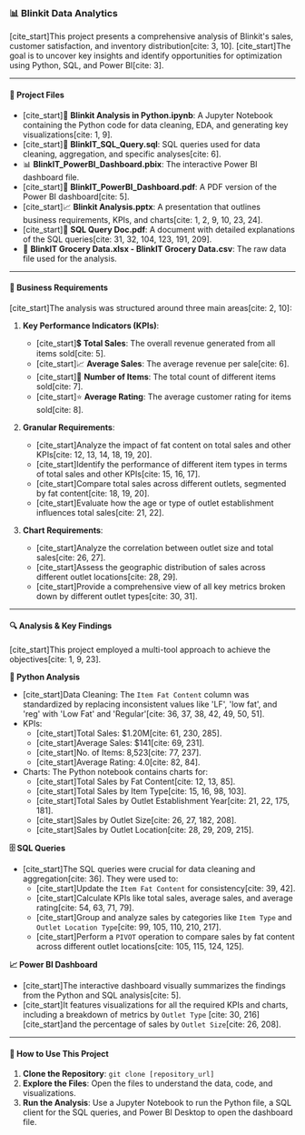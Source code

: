 ### 📊 Blinkit Data Analytics

[cite_start]This project presents a comprehensive analysis of Blinkit's sales, customer satisfaction, and inventory distribution[cite: 3, 10]. [cite_start]The goal is to uncover key insights and identify opportunities for optimization using Python, SQL, and Power BI[cite: 3].

---

#### 📁 Project Files

-   [cite_start]🐍 **Blinkit Analysis in Python.ipynb**: A Jupyter Notebook containing the Python code for data cleaning, EDA, and generating key visualizations[cite: 1, 9].
-   [cite_start]📝 **BlinkIT_SQL_Query.sql**: SQL queries used for data cleaning, aggregation, and specific analyses[cite: 6].
-   📊 **BlinkIT_PowerBI_Dashboard.pbix**: The interactive Power BI dashboard file.
-   [cite_start]📄 **BlinkIT_PowerBI_Dashboard.pdf**: A PDF version of the Power BI dashboard[cite: 5].
-   [cite_start]📈 **Blinkit Analysis.pptx**: A presentation that outlines business requirements, KPIs, and charts[cite: 1, 2, 9, 10, 23, 24].
-   [cite_start]📄 **SQL Query Doc.pdf**: A document with detailed explanations of the SQL queries[cite: 31, 32, 104, 123, 191, 209].
-   🛒 **BlinkIT Grocery Data.xlsx - BlinkIT Grocery Data.csv**: The raw data file used for the analysis.

---

#### 🎯 Business Requirements

[cite_start]The analysis was structured around three main areas[cite: 2, 10]:

1.  **Key Performance Indicators (KPIs)**:
    -   [cite_start]💲 **Total Sales**: The overall revenue generated from all items sold[cite: 5].
    -   [cite_start]📈 **Average Sales**: The average revenue per sale[cite: 6].
    -   [cite_start]🔢 **Number of Items**: The total count of different items sold[cite: 7].
    -   [cite_start]⭐ **Average Rating**: The average customer rating for items sold[cite: 8].

2.  **Granular Requirements**:
    -   [cite_start]Analyze the impact of fat content on total sales and other KPIs[cite: 12, 13, 14, 18, 19, 20].
    -   [cite_start]Identify the performance of different item types in terms of total sales and other KPIs[cite: 15, 16, 17].
    -   [cite_start]Compare total sales across different outlets, segmented by fat content[cite: 18, 19, 20].
    -   [cite_start]Evaluate how the age or type of outlet establishment influences total sales[cite: 21, 22].

3.  **Chart Requirements**:
    -   [cite_start]Analyze the correlation between outlet size and total sales[cite: 26, 27].
    -   [cite_start]Assess the geographic distribution of sales across different outlet locations[cite: 28, 29].
    -   [cite_start]Provide a comprehensive view of all key metrics broken down by different outlet types[cite: 30, 31].

---

#### 🔍 Analysis & Key Findings

[cite_start]This project employed a multi-tool approach to achieve the objectives[cite: 1, 9, 23].

**🐍 Python Analysis**
-   [cite_start]Data Cleaning: The `Item Fat Content` column was standardized by replacing inconsistent values like 'LF', 'low fat', and 'reg' with 'Low Fat' and 'Regular'[cite: 36, 37, 38, 42, 49, 50, 51].
-   KPIs:
    -   [cite_start]Total Sales: \$1.20M[cite: 61, 230, 285].
    -   [cite_start]Average Sales: \$141[cite: 69, 231].
    -   [cite_start]No. of Items: 8,523[cite: 77, 237].
    -   [cite_start]Average Rating: 4.0[cite: 82, 84].
-   Charts: The Python notebook contains charts for:
    -   [cite_start]Total Sales by Fat Content[cite: 12, 13, 85].
    -   [cite_start]Total Sales by Item Type[cite: 15, 16, 98, 103].
    -   [cite_start]Total Sales by Outlet Establishment Year[cite: 21, 22, 175, 181].
    -   [cite_start]Sales by Outlet Size[cite: 26, 27, 182, 208].
    -   [cite_start]Sales by Outlet Location[cite: 28, 29, 209, 215].

**🗄️ SQL Queries**
-   [cite_start]The SQL queries were crucial for data cleaning and aggregation[cite: 36]. They were used to:
    -   [cite_start]Update the `Item Fat Content` for consistency[cite: 39, 42].
    -   [cite_start]Calculate KPIs like total sales, average sales, and average rating[cite: 54, 63, 71, 79].
    -   [cite_start]Group and analyze sales by categories like `Item Type` and `Outlet Location Type`[cite: 99, 105, 110, 210, 217].
    -   [cite_start]Perform a `PIVOT` operation to compare sales by fat content across different outlet locations[cite: 105, 115, 124, 125].

**📈 Power BI Dashboard**
-   [cite_start]The interactive dashboard visually summarizes the findings from the Python and SQL analysis[cite: 5].
-   [cite_start]It features visualizations for all the required KPIs and charts, including a breakdown of metrics by `Outlet Type` [cite: 30, 216] [cite_start]and the percentage of sales by `Outlet Size`[cite: 26, 208].

---

#### 🚀 How to Use This Project

1.  **Clone the Repository**:
    `git clone [repository_url]`
2.  **Explore the Files**: Open the files to understand the data, code, and visualizations.
3.  **Run the Analysis**: Use a Jupyter Notebook to run the Python file, a SQL client for the SQL queries, and Power BI Desktop to open the dashboard file.
